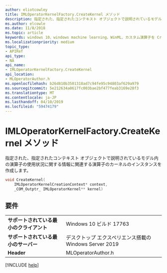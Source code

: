 ```yaml
---
author: eliotcowley
title: IMLOperatorKernelFactory.CreateKernel メソッド
description: 指定された、指定されたコンテキスト オブジェクトで説明されているモデル内の演算子の使用状況に関する情報に関連する演算子のカーネルのインスタンスを作成します。
ms.author: elcowle
ms.date: 11/8/2018
ms.topic: article
keywords: windows 10、windows machine learning、WinML、カスタム演算子を CreateKernel
ms.localizationpriority: medium
topic_type:
- APIRef
api_type:
- NA
api_name:
- IMLOperatorKernelFactory.CreateKernel
api_location:
- MLOperatorAuthor.h
ms.openlocfilehash: b26d810b3501318ad7c94fe95c94803af629a979
ms.sourcegitcommit: 5e212634a0617fc003bae2bf477feab3169e28f3
ms.translationtype: MT
ms.contentlocale: ja-JP
ms.lasthandoff: 04/10/2019
ms.locfileid: "59474179"
---
```

# <a name="imloperatorkernelfactorycreatekernel-method"></a>IMLOperatorKernelFactory.CreateKernel メソッド

指定された、指定されたコンテキスト オブジェクトで説明されているモデル内の演算子の使用状況に関する情報に関連する演算子のカーネルのインスタンスを作成します。

```cpp
void CreateKernel(
    IMLOperatorKernelCreationContext* context,
    _COM_Outptr_ IMLOperatorKernel** kernel)
```

## <a name="requirements"></a>要件

| | |
|-|-|
| **サポートされている最小のクライアント** | Windows 10 ビルド 17763 |
| **サポートされている最小のサーバー** | デスクトップ エクスペリエンス搭載の Windows Server 2019 |
| **Header** | MLOperatorAuthor.h |

[!INCLUDE [help](../includes/get-help.md)]

